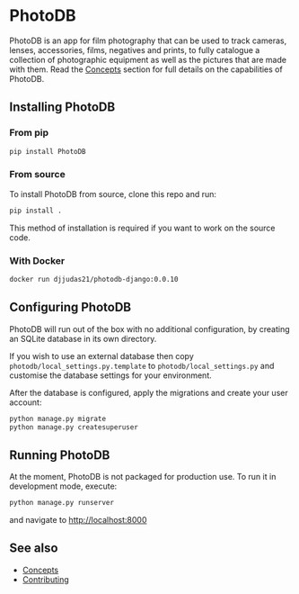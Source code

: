 # PhotoDB

PhotoDB is an app for film photography that can be used to track cameras, lenses, accessories, films, negatives and prints, to fully
catalogue a collection of photographic equipment as well as the pictures that are made with them. Read the [Concepts](docs/CONCEPTS.md)
section for full details on the capabilities of PhotoDB.

## Installing PhotoDB

### From pip

```sh
pip install PhotoDB
```

### From source

To install PhotoDB from source, clone this repo and run:

```sh
pip install .
```

This method of installation is required if you want to work on the source code.

### With Docker

```sh
docker run djjudas21/photodb-django:0.0.10
```

## Configuring PhotoDB

PhotoDB will run out of the box with no additional configuration, by creating an SQLite database in its own directory.

If you wish to use an external database then copy `photodb/local_settings.py.template` to
`photodb/local_settings.py` and customise the database settings for your environment.

After the database is configured, apply the migrations and create your user account:

```sh
python manage.py migrate
python manage.py createsuperuser
```

## Running PhotoDB

At the moment, PhotoDB is not packaged for production use. To run it in development mode, execute:

```sh
python manage.py runserver
```

and navigate to [http://localhost:8000](http://localhost:8000)

## See also

* [Concepts](docs/CONCEPTS.md)
* [Contributing](docs/CONTRIBUTING.md)